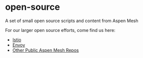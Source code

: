 # open-source
A set of small open source scripts and content from Aspen Mesh

For our larger open source efforts, come find us here:

- [Istio](github.com/istio/istio)
- [Envoy](github.com/envoyproxy/envoy)
- [Other Public Aspen Mesh Repos](https://github.com/orgs/aspenmesh/repositories?language=&q=&sort=&type=public)
